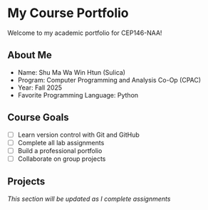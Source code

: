 # My Course Portfolio
 
Welcome to my academic portfolio for CEP146-NAA!
 
## About Me
- Name: Shu Ma Wa Win Htun (Sulica)
- Program: Computer Programming and Analysis Co-Op (CPAC)
- Year: Fall 2025
- Favorite Programming Language: Python
 
## Course Goals
- [ ] Learn version control with Git and GitHub
- [ ] Complete all lab assignments
- [ ] Build a professional portfolio
- [ ] Collaborate on group projects
 
## Projects
*This section will be updated as I complete assignments*
